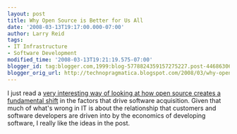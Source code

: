 ```yaml
---
layout: post
title: Why Open Source is Better for Us All
date: '2008-03-13T19:17:00.000-07:00'
author: Larry Reid
tags:
- IT Infrastructure
- Software Development
modified_time: '2008-03-13T19:21:19.575-07:00'
blogger_id: tag:blogger.com,1999:blog-5778824359157275227.post-4468630696678665807
blogger_orig_url: http://technopragmatica.blogspot.com/2008/03/why-open-source-is-better-for-us-all.html
---
```


I just read a [very interesting way of looking at how open source
creates a fundamental shift][1] in the factors that drive software
acquisition. Given that much of what's wrong in IT is about the
relationship that customers and software developers are driven into by
the economics of developing software, I really like the ideas in the
post.



[1]: http://blogs.sun.com/webmink/entry/the_adoption_led_market
